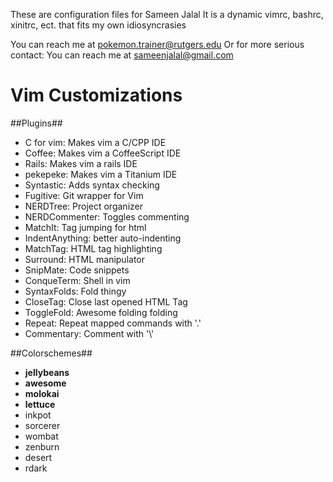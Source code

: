 These are configuration files for Sameen Jalal
It is a dynamic vimrc, bashrc, xinitrc, ect. that fits my own idiosyncrasies

You can reach me at <pokemon.trainer@rutgers.edu>
Or for more serious contact: You can reach me at <sameenjalal@gmail.com>

Vim Customizations
==================

##Plugins##
* C for vim: Makes vim a C/CPP IDE
* Coffee: Makes vim a CoffeeScript IDE
* Rails: Makes vim a rails IDE
* pekepeke: Makes vim a Titanium IDE
* Syntastic: Adds syntax checking
* Fugitive: Git wrapper for Vim
* NERDTree: Project organizer
* NERDCommenter: Toggles commenting
* MatchIt: Tag jumping for html
* IndentAnything: better auto-indenting
* MatchTag: HTML tag highlighting
* Surround: HTML manipulator
* SnipMate: Code snippets
* ConqueTerm: Shell in vim
* SyntaxFolds: Fold thingy
* CloseTag: Close last opened HTML Tag
* ToggleFold: Awesome folding folding
* Repeat: Repeat mapped commands with '.'
* Commentary: Comment with '\\\'


##Colorschemes##
* **jellybeans**
* **awesome**
* **molokai**
* **lettuce**
* inkpot
* sorcerer
* wombat
* zenburn
* desert
* rdark

